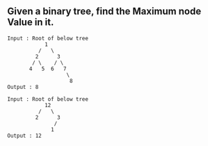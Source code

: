 ## Given a binary tree, find the Maximum node Value in it.

```
Input : Root of below tree
            1
          /   \
         2      3
        / \    / \ 
       4   5  6   7
                   \
                    8
Output : 8

Input : Root of below tree
            12
          /   \
         2      3
               / 
              1  
Output : 12
 ```
